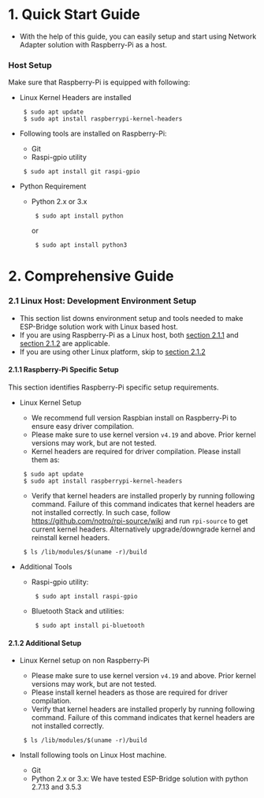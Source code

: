 # 1. Quick Start Guide

- With the help of this guide, you can easily setup and start using Network Adapter solution with Raspberry-Pi as a host.

### Host Setup

Make sure that Raspberry-Pi is equipped with following:

- Linux Kernel Headers are installed

    ```
     $ sudo apt update
     $ sudo apt install raspberrypi-kernel-headers
    ```

- Following tools are installed on Raspberry-Pi:

    - Git
    - Raspi-gpio utility
    
    ```
     $ sudo apt install git raspi-gpio
    ```
    
- Python Requirement

    - Python 2.x or 3.x

        ```
         $ sudo apt install python
        ```

        or

        ```
         $ sudo apt install python3
        ```

# 2. Comprehensive Guide

### 2.1 Linux Host: Development Environment Setup

- This section list downs environment setup and tools needed to make ESP-Bridge solution work with Linux based host.
- If you are using Raspberry-Pi as a Linux host, both [section 2.1.1](#2.1.1) and [section 2.1.2](#2.1.2) are applicable.
- If you are using other Linux platform, skip to [section 2.1.2](#2.1.2)

#### <span id = '2.1.1'>2.1.1 Raspberry-Pi Specific Setup</span>

This section identifies Raspberry-Pi specific setup requirements.

- Linux Kernel Setup

    - We recommend full version Raspbian install on Raspberry-Pi to ensure easy driver compilation.
    - Please make sure to use kernel version `v4.19` and above. Prior kernel versions may work, but are not tested.
    - Kernel headers are required for driver compilation. Please install them as:

    ```
     $ sudo apt update
     $ sudo apt install raspberrypi-kernel-headers
    ```

    - Verify that kernel headers are installed properly by running following command. Failure of this command indicates that kernel headers are not installed correctly. In such case, follow https://github.com/notro/rpi-source/wiki and run `rpi-source` to get current kernel headers. Alternatively upgrade/downgrade kernel and reinstall kernel headers.

    ```
     $ ls /lib/modules/$(uname -r)/build
    ```

- Additional Tools

    - Raspi-gpio utility:

        ```
         $ sudo apt install raspi-gpio
        ```

    - Bluetooth Stack and utilities:

        ```
         $ sudo apt install pi-bluetooth
        ```

#### <span id = '2.1.2'>2.1.2 Additional Setup</span>

- Linux Kernel setup on non Raspberry-Pi

    - Please make sure to use kernel version `v4.19` and above. Prior kernel versions may work, but are not tested.
    - Please install kernel headers as those are required for driver compilation.
    - Verify that kernel headers are installed properly by running following command. Failure of this command indicates that kernel headers are not installed correctly.

    ```
     $ ls /lib/modules/$(uname -r)/build
    ```

- Install following tools on Linux Host machine.

    - Git
    - Python 2.x or 3.x: We have tested ESP-Bridge solution with python 2.7.13 and 3.5.3